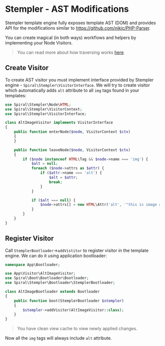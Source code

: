 # Stempler - AST Modifications
Stempler template engine fully exposes template AST (DOM) and provides API for the modifications similar to
https://github.com/nikic/PHP-Parser.

You can create magical (in both ways) workflows and helpers by implementing your Node Visitors.

> You can read more about how traversing works [here](https://github.com/nikic/PHP-Parser/blob/master/doc/2_Usage_of_basic_components.markdown#node-traversation).

## Create Visitor
To create AST visitor you must implement interface provided by Stempler engine - `Spiral\Stempler\VisitorInterface`. 
We will try to create visitor which automatically adds `alt` attribute to all `img` tags found in your templates:

```php
use Spiral\Stempler\Node\HTML;
use Spiral\Stempler\VisitorContext;
use Spiral\Stempler\VisitorInterface;

class AltImageVisitor implements VisitorInterface
{
    public function enterNode($node, VisitorContext $ctx)
    {
    }

    public function leaveNode($node, VisitorContext $ctx)
    {
        if ($node instanceof HTML\Tag && $node->name === 'img') {
            $alt = null;
            foreach ($node->attrs as $attr) {
                if ($attr->name === 'alt') {
                    $alt = $attr;
                    break;
                }
            }

            if ($alt === null) {
                $node->attrs[] = new HTML\Attr('alt', '"this is image alt"');
            }
        }
    }
}
```

## Register Visitor
Call `StemplerBootloader`->`addVistitor` to register visitor in the template engine. We can do it using application bootloader:

```php
namespace App\Bootloader;

use App\Visitor\AltImageVisitor;
use Spiral\Boot\Bootloader\Bootloader;
use Spiral\Stempler\Bootloader\StemplerBootloader;

class AltImageBootloader extends Bootloader
{
    public function boot(StemplerBootloader $stempler)
    {
        $stempler->addVisitor(AltImageVisitor::class);
    }
}
```

> You have clean view cache to view newly applied changes.

Now all the `img` tags will always include `alt` attribute.
